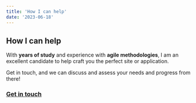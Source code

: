 ```yaml
---
title: 'How I can help'
date: '2023-06-18'
---
```

## How I can help
With **years of study** and experience with **agile methodologies**, I am an excellent candidate to help craft you the perfect site or application.

Get in touch, and we can discuss and assess your needs and progress from there!

### [Get in touch](/contact)